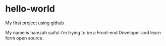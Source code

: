 # hello-world
My first project using github

My name is hamzah saiful 
i'm trying to be a Front-end Developer and learn form open source. 

